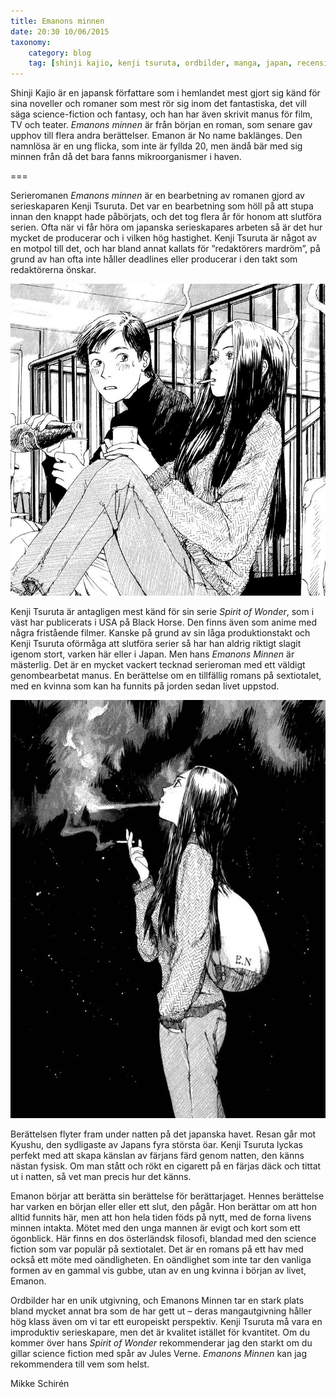 ```yaml
---
title: Emanons minnen
date: 20:30 10/06/2015
taxonomy:
    category: blog
    tag: [shinji kajio, kenji tsuruta, ordbilder, manga, japan, recension]
---
```

Shinji Kajio är en japansk författare som i hemlandet mest gjort sig känd för sina noveller och romaner som mest rör sig inom det fantastiska, det vill säga science-fiction och fantasy, och han har även skrivit manus för film, TV och teater. _Emanons minnen_ är från början en roman, som senare gav upphov till flera andra berättelser. Emanon är No name baklänges. Den namnlösa är en ung flicka, som inte är fyllda 20, men ändå bär med sig minnen från då det bara fanns mikroorganismer i haven.

===

Serieromanen _Emanons minnen_ är en bearbetning av romanen gjord av serieskaparen Kenji Tsuruta. Det var en bearbetning som höll på att stupa innan den knappt hade påbörjats, och det tog flera år för honom att slutföra serien. Ofta när vi får höra om japanska serieskapares arbeten så är det hur mycket de producerar och i vilken hög hastighet. Kenji Tsuruta är något av en motpol till det, och har bland annat kallats för ”redaktörers mardröm”, på grund av han ofta inte håller deadlines eller producerar i den takt som redaktörerna önskar.

![Detalj ur Emanons minnen](emanon.jpg)

Kenji Tsuruta är antagligen mest känd för sin serie _Spirit of Wonder_, som i väst har publicerats i USA på Black Horse. Den finns även som anime med några fristående filmer. Kanske på grund av sin låga produktionstakt och Kenji Tsuruta oförmåga att slutföra serier så har han aldrig riktigt slagit igenom stort, varken här eller i Japan. Men hans _Emanons Minnen_ är mästerlig. Det är en mycket vackert tecknad serieroman med ett väldigt genombearbetat manus. En berättelse om en tillfällig romans på sextiotalet, med en kvinna som kan ha funnits på jorden sedan livet uppstod.

![En sida ur Emanons minnen](tumblr_n61f8i091f1t0s2a9o1_1280.jpg)

Berättelsen flyter fram under natten på det japanska havet. Resan går mot Kyushu, den sydligaste av Japans fyra största öar. Kenji Tsuruta lyckas perfekt med att skapa känslan av färjans färd genom natten, den känns nästan fysisk. Om man stått och rökt en cigarett på en färjas däck och tittat ut i natten, så vet man precis hur det känns.

Emanon börjar att berätta sin berättelse för berättarjaget. Hennes berättelse har varken en början eller eller ett slut, den pågår. Hon berättar om att hon alltid funnits här, men att hon hela tiden föds på nytt, med de forna livens minnen intakta. Mötet med den unga mannen är evigt och kort som ett ögonblick. Här finns en dos österländsk filosofi, blandad med den science fiction som var populär på sextiotalet. Det är en romans på ett hav med också ett möte med oändligheten. En oändlighet som inte tar den vanliga formen av en gammal vis gubbe, utan av en ung kvinna i början av livet, Emanon.

Ordbilder har en unik utgivning, och Emanons Minnen tar en stark plats bland mycket annat bra som de har gett ut – deras mangautgivning håller hög klass även om vi tar ett europeiskt perspektiv. Kenji Tsuruta må vara en improduktiv serieskapare, men det är kvalitet istället för kvantitet. Om du kommer över hans _Spirit of Wonder_ rekommenderar jag den starkt om du gillar science fiction med spår av Jules Verne. _Emanons Minnen_ kan jag rekommendera till vem som helst.


Mikke Schirén
